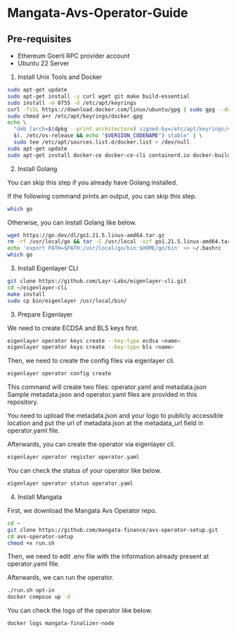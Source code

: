 # Mangata-Avs-Operator-Guide

## Pre-requisites

- Ethereum Goerli RPC provider account
- Ubuntu 22 Server

1. Install Unix Tools and Docker

```bash
sudo apt-get update
sudo apt-get install -y curl wget git make build-essential
sudo install -m 0755 -d /etc/apt/keyrings
curl -fsSL https://download.docker.com/linux/ubuntu/gpg | sudo gpg --dearmor -o /etc/apt/keyrings/docker.gpg
sudo chmod a+r /etc/apt/keyrings/docker.gpg
echo \
  "deb [arch=$(dpkg --print-architecture) signed-by=/etc/apt/keyrings/docker.gpg] https://download.docker.com/linux/ubuntu \
  $(. /etc/os-release && echo "$VERSION_CODENAME") stable" | \
  sudo tee /etc/apt/sources.list.d/docker.list > /dev/null
sudo apt-get update
sudo apt-get install docker-ce docker-ce-cli containerd.io docker-buildx-plugin docker-compose-plugin
```

2. Install Golang

You can skip this step if you already have Golang installed.

If the following command prints an output, you can skip this step.

```bash
which go
```

Otherwise, you can install Golang like below.

```bash
wget https://go.dev/dl/go1.21.5.linux-amd64.tar.gz
rm -rf /usr/local/go && tar -C /usr/local -xzf go1.21.5.linux-amd64.tar.gz
echo 'export PATH=$PATH:/usr/local/go/bin:$HOME/go/bin' >> ~/.bashrc
which go
```

3. Install Eigenlayer CLI

```bash
git clone https://github.com/Layr-Labs/eigenlayer-cli.git
cd ~/eigenlayer-cli
make install
sudo cp bin/eigenlayer /usr/local/bin/
```

3. Prepare Eigenlayer

We need to create ECDSA and BLS keys first.

```bash
eigenlayer operator keys create --key-type ecdsa <name>
eigenlayer operator keys create --key-type bls <name>
```

Then, we need to create the config files via eigenlayer cli.

```bash
eigenlayer operator config create
```

This command will create two files: operator.yaml and metadata.json
Sample metadata.json and operator.yaml files are provided in this repository.

You need to upload the metadata.json and your logo to publicly accessible location and put the url of metadata.json at the metadata_url field in operator.yaml file.

Afterwards, you can create the operator via eigenlayer cli.

```bash
eigenlayer operator register operator.yaml
```

You can check the status of your operator like below.

```bash
eigenlayer operator status operator.yaml
```

4. Install Mangata

First, we download the Mangata Avs Operator repo.

```bash
cd ~
git clone https://github.com/mangata-finance/avs-operator-setup.git
cd avs-operator-setup
chmod +x run.sh
```

Then, we need to edit .env file with the information already present at operator.yaml file.

Afterwards, we can run the operator.

```bash
./run.sh opt-in
docker compose up -d
```

You can check the logs of the operator like below.

```bash
docker logs mangata-finalizer-node
```